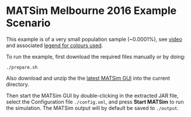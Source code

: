 # MATSim Melbourne 2016 Example Scenario

This example is of a very small population sample (~0.0001%), see [video](https://cloudstor.aarnet.edu.au/plus/s/xFhjoeRqwx21aGr/download?path=%2Fscenarios%2Fmel2016_0.0001&files=mel2016_0.0001.via.mp4) and associated [legend for colours used](https://cloudstor.aarnet.edu.au/plus/s/xFhjoeRqwx21aGr/download?path=%2Fscenarios%2Fmel2016_0.0001&files=mel2016_0.0001.via.legend.png).

To run the example, first download the required files manually or by doing:
```
./prepare.sh
```

Also download and unzip the the [latest MATSim GUI](https://www.matsim.org/downloads/#gui) into the current directory.

Then start the MATSim GUI by double-clicking in the extracted JAR file, select the Configuration file `./config.xml`, and press **Start MATSim** to run the simulation. The MATSim output will by default be saved to `./output`.
